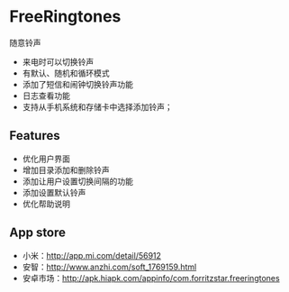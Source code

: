 FreeRingtones
=============
随意铃声
- 来电时可以切换铃声
- 有默认、随机和循环模式
- 添加了短信和闹钟切换铃声功能
- 日志查看功能
- 支持从手机系统和存储卡中选择添加铃声；

Features
--------
- 优化用户界面
- 增加目录添加和删除铃声
- 添加让用户设置切换间隔的功能
- 添加设置默认铃声
- 优化帮助说明

App store
---------
- 小米：http://app.mi.com/detail/56912
- 安智：http://www.anzhi.com/soft_1769159.html
- 安卓市场：http://apk.hiapk.com/appinfo/com.forritzstar.freeringtones
